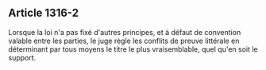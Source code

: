 Article 1316-2
----
Lorsque la loi n'a pas fixé d'autres principes, et à défaut de convention
valable entre les parties, le juge règle les conflits de preuve littérale en
déterminant par tous moyens le titre le plus vraisemblable, quel qu'en soit le
support.
